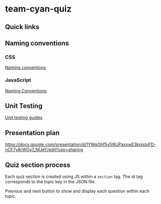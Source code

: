 # team-cyan-quiz
## Quick links
## Naming conventions
### CSS
[Naming conventions](https://www.freecodecamp.org/news/css-naming-conventions-that-will-save-you-hours-of-debugging-35cea737d849/)
### JavaScript
[Naming Conventions](https://work-blog.gitbook.io/project/programming-tips/nodejs/ecmascript-naming-conventions)
## Unit Testing
[Unit testing guides](https://www.freecodecamp.org/news/how-to-start-unit-testing-javascript/)
## Presentation plan
https://docs.google.com/presentation/d/1YWqGhf5y5WJPaxxwE3kpisloFD-nCF7y8rWGy7_NUeY/edit?usp=sharing

## Quiz section process
Each quiz section is created using JS within a `section` tag.
The id tag corresponds to the topic key in the JSON file.

Previous and next button to show and display each question within each topic.
